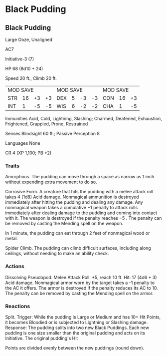 # Black Pudding

## Black Pudding

Large Ooze, Unaligned

AC7

Initiative-3 (7)

HP 68 (8d10 + 24)

Speed 20 ft., Climb 20 ft.

<table><tr><td colspan="4">MOD SAVE</td><td colspan="4">MOD SAVE</td><td colspan="3">MOD SAVE</td></tr><tr><td>STR</td><td>16</td><td>+3</td><td>+3</td><td>DEX</td><td>5</td><td>-3</td><td>-3</td><td>CON</td><td>16</td><td>+3</td></tr><tr><td>INT</td><td>1</td><td>-5</td><td>-5</td><td>WIS</td><td>6</td><td>-2</td><td>-2</td><td>CHA</td><td>1</td><td>-5</td></tr></table>

Immunities Acid, Cold, Lightning, Slashing; Charmed, Deafened, Exhaustion, Frightened, Grappled, Prone, Restrained

Senses Blindsight 60 ft.; Passive Perception 8

Languages None

CR 4 (XP 1,100; PB +2)

### Traits

Amorphous. The pudding can move through a space as narrow as 1 inch without expending extra movement to do so.

Corrosive Form. A creature that hits the pudding with a melee attack roll takes 4 (1d8) Acid damage. Nonmagical ammunition is destroyed immediately after hitting the pudding and dealing any damage. Any nonmagical weapon takes a cumulative  $-1$  penalty to attack rolls immediately after dealing damage to the pudding and coming into contact with it. The weapon is destroyed if the penalty reaches  $-5$ . The penalty can be removed by casting the Mending spell on the weapon.

In 1 minute, the pudding can eat through 2 feet of nonmagical wood or metal.

Spider Climb. The pudding can climb difficult surfaces, including along ceilings, without needing to make an ability check.

### Actions

Dissolving Pseudopod. Melee Attack Roll: +5, reach 10 ft. Hit: 17 (4d6 + 3) Acid damage. Nonmagical armor worn by the target takes a -1 penalty to the AC it offers. The armor is destroyed if the penalty reduces its AC to 10. The penalty can be removed by casting the Mending spell on the armor.

### Reactions

Split. Trigger: While the pudding is Large or Medium and has  $10+$  Hit Points, it becomes Bloodied or is subjected to Lightning or Slashing damage. Response: The pudding splits into two new Black Puddings. Each new pudding is one size smaller than the original pudding and acts on its Initiative. The original pudding's Hit

Points are divided evenly between the new puddings (round down).
